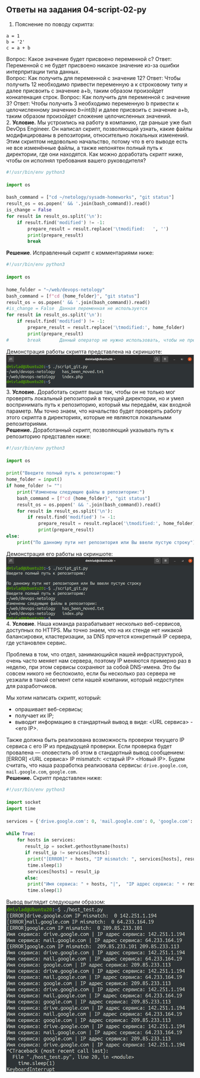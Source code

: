## Ответы на задания 04-script-02-py
1. Пояснение по поводу скрипта:  
```
a = 1
b = '2'
c = a + b
```  
Вопрос: Какое значение будет присвоено переменной c? Ответ: Переменной c не будет присвоено никакое значение из-за ошибки интерпритации типа данных.  
Вопрос: Как получить для переменной c значение 12? Ответ: Чтобы получить 12 необходимо привести переменную a к строковому типу и далее присвоить с значение a+b, таким образом произойдет конкатенация строк.
Вопрос: Как получить для переменной c значение 3? Ответ: Чтобы получить 3 необходимо переменную b привести к целочисленному значению *b=int(b)* и далее присвоить с значение a+b, таким образом произойдет сложение целочисленных значений.  
2. **Условие.**  Мы устроились на работу в компанию, где раньше уже был DevOps Engineer. Он написал скрипт, позволяющий узнать, какие файлы модифицированы в репозитории, относительно локальных изменений. Этим скриптом недовольно начальство, потому что в его выводе есть не все изменённые файлы, а также непонятен полный путь к директории, где они находятся. Как можно доработать скрипт ниже, чтобы он исполнял требования вашего руководителя?  
```python  
#!/usr/bin/env python3

import os

bash_command = ["cd ~/netology/sysadm-homeworks", "git status"]
result_os = os.popen(' && '.join(bash_command)).read()
is_change = False
for result in result_os.split('\n'):
    if result.find('modified') != -1:
        prepare_result = result.replace('\tmodified:   ', '')
        print(prepare_result)
        break
```  

**Решение**. Исправленный скрипт с комментариями ниже:  
```python
#!/usr/bin/env python3

import os

home_folder = "~/web/devops-netology"
bash_command = [f"cd {home_folder}", "git status"]
result_os = os.popen(' && '.join(bash_command)).read()
#is_change = False  Данная переменная не используется
for result in result_os.split('\n'):
    if result.find('modified') != -1:
        prepare_result = result.replace('\tmodified:', home_folder)
        print(prepare_result)
#       break       Данный оператор не нужно использовать, чтобы не прерывать скрипт при первом найденном файле с изменениями
```  
Демонстрация работы скрипта представлена на скриншоте:  
![PSCRIPT](img/script_git.jpg)  
3. **Условие.** Доработать скрипт выше так, чтобы он не только мог проверять локальный репозиторий в текущей директории, но и умел воспринимать путь к репозиторию, который мы передаём, как входной параметр. Мы точно знаем, что начальство будет проверять работу этого скрипта в директориях, которые не являются локальными репозиториями.  
**Решение.** Доработанный скрипт, позволяющий указывать путь к репозиторию представлен ниже:  
```python  
#!/usr/bin/env python3

import os

print("Введите полный путь к репозиторию:")
home_folder = input()
if home_folder != "":
    print("Изменены следующие файлы в репозитории:")
    bash_command = [f"cd {home_folder}", "git status"]
    result_os = os.popen(' && '.join(bash_command)).read()
    for result in result_os.split('\n'):
        if result.find('modified') != -1:
            prepare_result = result.replace('\tmodified:', home_folder)
            print(prepare_result)
else:
    print("По данному пути нет репозитория или Вы ввели пустую строку")
```  
Демонстрация его работы на скриншоте:  
![PSCRIPT](img/script_git+.jpg)  
4. **Условие**.  Наша команда разрабатывает несколько веб-сервисов, доступных по HTTPS. Мы точно знаем, что на их стенде нет никакой балансировки, кластеризации, за DNS прячется конкретный IP сервера, где установлен сервис. 

Проблема в том, что отдел, занимающийся нашей инфраструктурой, очень часто меняет нам сервера, поэтому IP меняются примерно раз в неделю, при этом сервисы сохраняют за собой DNS-имена. Это бы совсем никого не беспокоило, если бы несколько раз сервера не уезжали в такой сегмент сети нашей компании, который недоступен для разработчиков. 

Мы хотим написать скрипт, который: 

- опрашивает веб-сервисы; 
- получает их IP; 
- выводит информацию в стандартный вывод в виде: <URL сервиса> - <его IP>. 

Также должна быть реализована возможность проверки текущего IP сервиса c его IP из предыдущей проверки. Если проверка будет провалена — оповестить об этом в стандартный вывод сообщением: [ERROR] <URL сервиса> IP mismatch: <старый IP> <Новый IP>. Будем считать, что наша разработка реализовала сервисы: `drive.google.com`, `mail.google.com`, `google.com`.  
**Решение.** Скрипт представлен ниже:  
```python  
#!/usr/bin/env python3

import socket
import time

services = {'drive.google.com': 0, 'mail.google.com': 0, 'google.com': 0}

while True:
    for hosts in services:
       result_ip = socket.gethostbyname(hosts)
       if result_ip != services[hosts]:
        print("[ERROR]" + hosts, "IP mismatch: ", services[hosts], result_ip)
        time.sleep(1)
        services[hosts] = result_ip
       else:
        print("Имя сервиса: " + hosts, "|",  "IP адрес сервиса: " + result_ip)
        time.sleep(1)

```  
Вывод выглядит следующим образом:  
![PSCRIPT](img/host_test.jpg)  

